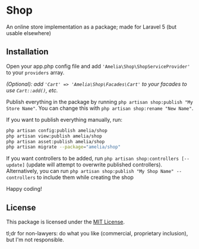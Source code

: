 # Shop

An online store implementation as a package; made for Laravel 5 (but usable elsewhere)

## Installation

Open your app.php config file and add `'Amelia\Shop\ShopServiceProvider'` to your `providers` array.

*(Optional): add `'Cart' => 'Amelia\Shop\Facades\Cart'` to your facades to use `Cart::add()`, etc.*

Publish everything in the package by running `php artisan shop:publish "My Store Name"`. You can change this with `php artisan shop:rename "New Name"`.

If you want to publish everything manually, run:

```zsh
php artisan config:publish amelia/shop
php artisan view:publish amelia/shop
php artisan asset:publish amelia/shop
php artisan migrate --package="amelia/shop"
```

If you want controllers to be added, run `php artisan shop:controllers [--update]` (update will attempt to overwrite published controllers). Alternatively, you can run `php artisan shop:publish "My Shop Name" --controllers` to include them while creating the shop

Happy coding!

## License

This package is licensed under the [MIT License](http://opensource.org/licenses/MIT).

tl;dr for non-lawyers: do what you like (commercial, proprietary inclusion), but I'm not responsible.